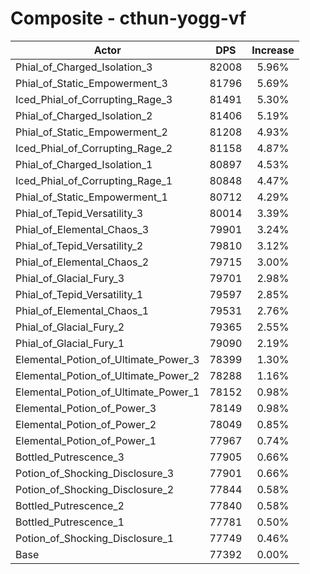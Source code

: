 # Composite - cthun-yogg-vf
| Actor | DPS | Increase |
|---|:---:|:---:|
|Phial_of_Charged_Isolation_3|82008|5.96%|
|Phial_of_Static_Empowerment_3|81796|5.69%|
|Iced_Phial_of_Corrupting_Rage_3|81491|5.30%|
|Phial_of_Charged_Isolation_2|81406|5.19%|
|Phial_of_Static_Empowerment_2|81208|4.93%|
|Iced_Phial_of_Corrupting_Rage_2|81158|4.87%|
|Phial_of_Charged_Isolation_1|80897|4.53%|
|Iced_Phial_of_Corrupting_Rage_1|80848|4.47%|
|Phial_of_Static_Empowerment_1|80712|4.29%|
|Phial_of_Tepid_Versatility_3|80014|3.39%|
|Phial_of_Elemental_Chaos_3|79901|3.24%|
|Phial_of_Tepid_Versatility_2|79810|3.12%|
|Phial_of_Elemental_Chaos_2|79715|3.00%|
|Phial_of_Glacial_Fury_3|79701|2.98%|
|Phial_of_Tepid_Versatility_1|79597|2.85%|
|Phial_of_Elemental_Chaos_1|79531|2.76%|
|Phial_of_Glacial_Fury_2|79365|2.55%|
|Phial_of_Glacial_Fury_1|79090|2.19%|
|Elemental_Potion_of_Ultimate_Power_3|78399|1.30%|
|Elemental_Potion_of_Ultimate_Power_2|78288|1.16%|
|Elemental_Potion_of_Ultimate_Power_1|78152|0.98%|
|Elemental_Potion_of_Power_3|78149|0.98%|
|Elemental_Potion_of_Power_2|78049|0.85%|
|Elemental_Potion_of_Power_1|77967|0.74%|
|Bottled_Putrescence_3|77905|0.66%|
|Potion_of_Shocking_Disclosure_3|77901|0.66%|
|Potion_of_Shocking_Disclosure_2|77844|0.58%|
|Bottled_Putrescence_2|77840|0.58%|
|Bottled_Putrescence_1|77781|0.50%|
|Potion_of_Shocking_Disclosure_1|77749|0.46%|
|Base|77392|0.00%|
